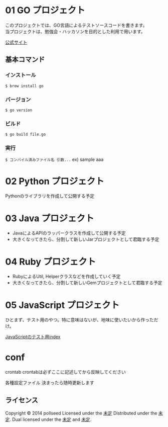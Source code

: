 01 GO プロジェクト
=============================
このプロジェクトでは、GO言語によるテストソースコードを書きます。  
当プロジェクトは、勉強会・ハッカソンを目的とした利用で用います。  

[公式サイト](http://golang.org/)

基本コマンド
-------
### インストール ###
`` $ brew install go ``

### バージョン ###
`` $ go version ``

### ビルド ###
`` $ go build file.go ``

### 実行 ###
`` $ コンパイル済みファイル名 引数... ``
ex) sample aaa


02 Python プロジェクト
====================
Pythonのライブラリを作成して公開する予定

03 Java プロジェクト
====================
* JavaによるAPIのラッパークラスを作成して公開する予定
* 大きくなってきたら、分割して新しいJarプロジェクトとして君臨する予定

04 Ruby プロジェクト
====================
* RubyによるUtil, Helperクラスなどを作成していく予定
* 大きくなってきたら、分割して新しいGemプロジェクトとして君臨する予定

05 JavaScript プロジェクト
====================
ひとまず、テスト用のやつ。特に意味はないが、地味に使いたいから作っただけ。

[JavaScriptのテスト用index](http://bl.ocks.org/pollseed/raw/d5bc36447f0d00427402/)

conf
====================
crontab
crontabは必ずここに記述してから反映してください

各種設定ファイル
決まったら随時更新します



ライセンス
----------
Copyright &copy; 2014 pollseed
Licensed under the [未定][未定]
Distributed under the [未定][未定].
Dual licensed under the [未定][未定] and [未定][未定].

[未定]: http://example.com
[未定]: http://example.com
[未定]: http://example.com
